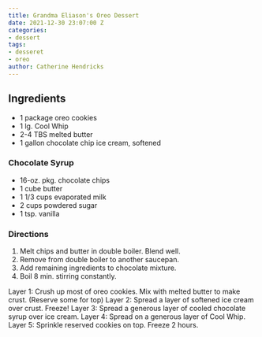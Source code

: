```yaml
---
title: Grandma Eliason's Oreo Dessert
date: 2021-12-30 23:07:00 Z
categories:
- dessert
tags:
- desseret
- oreo
author: Catherine Hendricks
---
```


## Ingredients

* 1 package oreo cookies
* 1 lg. Cool Whip 
* 2-4 TBS melted butter 
* 1 gallon chocolate chip ice cream, softened

### Chocolate Syrup
* 16-oz. pkg. chocolate chips 
* 1 cube butter 
* 1 1/3 cups evaporated milk 
* 2 cups powdered sugar 
* 1 tsp. vanilla 

### Directions 
1. Melt chips and butter in double boiler. Blend well. 
2. Remove from double boiler to another saucepan. 
3. Add remaining ingredients to chocolate mixture. 
4. Boil 8 min. stirring constantly. 

Layer 1: 
Crush up most of oreo cookies. Mix with melted butter to 
make crust. (Reserve some for top) 
Layer 2: 
Spread a layer of softened ice cream over crust. Freeze! 
Layer 3: 
Spread a generous layer of cooled chocolate syrup over ice 
cream. 
Layer 4: 
Spread on a generous layer of Cool Whip. 
Layer 5: Sprinkle reserved cookies on top. Freeze 2 hours. 
